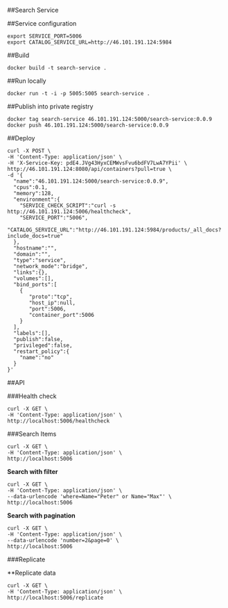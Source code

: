 ##Search Service

##Service configuration

```
export SERVICE_PORT=5006
export CATALOG_SERVICE_URL=http://46.101.191.124:5984
```

##Build

`docker build -t search-service .`

##Run locally

`docker run -t -i -p 5005:5005 search-service .`

##Publish into private registry

```
docker tag search-service 46.101.191.124:5000/search-service:0.0.9
docker push 46.101.191.124:5000/search-service:0.0.9
```

##Deploy

```
curl -X POST \
-H 'Content-Type: application/json' \
-H 'X-Service-Key: pdE4.JVg43HyxCEMWvsFvu6bdFV7LwA7YPii' \
http://46.101.191.124:8080/api/containers?pull=true \
-d '{  
  "name":"46.101.191.124:5000/search-service:0.0.9",
  "cpus":0.1,
  "memory":128,
  "environment":{
    "SERVICE_CHECK_SCRIPT":"curl -s http://46.101.191.124:5006/healthcheck",
    "SERVICE_PORT":"5006",
    "CATALOG_SERVICE_URL":"http://46.101.191.124:5984/products/_all_docs?include_docs=true"
  },
  "hostname":"",
  "domain":"",
  "type":"service",
  "network_mode":"bridge",
  "links":{},
  "volumes":[],
  "bind_ports":[  
    {  
       "proto":"tcp",
       "host_ip":null,
       "port":5006,
       "container_port":5006
    }
  ],
  "labels":[],
  "publish":false,
  "privileged":false,
  "restart_policy":{  
    "name":"no"
  }
}'
```


##API

###Health check

```
curl -X GET \
-H 'Content-Type: application/json' \
http://localhost:5006/healthcheck
```

###Search Items

```
curl -X GET \
-H 'Content-Type: application/json' \
http://localhost:5006
```

**Search with filter**

```
curl -X GET \
-H 'Content-Type: application/json' \
--data-urlencode 'where=Name="Peter" or Name="Max"' \
http://localhost:5006
```

**Search with pagination**

```
curl -X GET \
-H 'Content-Type: application/json' \
--data-urlencode 'number=2&page=0' \
http://localhost:5006
```

###Replicate

**Replicate data

```
curl -X GET \
-H 'Content-Type: application/json' \
http://localhost:5006/replicate
```
